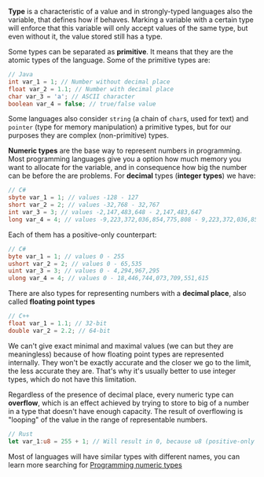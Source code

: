 **Type** is a characteristic of a value and in strongly-typed languages also the variable, that defines how if behaves. Marking a variable with a certain type will enforce that this variable will only accept values of the same type, but even without it, the value stored still has a type.

Some types can be separated as **primitive**. It means that they are the atomic types of the language. Some of the primitive types are:
```java
// Java
int var_1 = 1; // Number without decimal place
float var_2 = 1.1; // Number with decimal place
char var_3 = 'a'; // ASCII character
boolean var_4 = false; // true/false value
```
Some languages also consider `string` (a chain of `char`s, used for text) and `pointer` (type for memory manipulation) a primitive types, but for our purposes they are complex (non-primitive) types.

**Numeric types** are the base way to represent numbers in programming. Most programming languages give you a option how much memory you want to allocate for the variable, and in consequence how big the number can be before the are problems.
For **decimal** types (**integer types**) we have:
```csharp
// C#
sbyte var_1 = 1; // values -128 - 127 
short var_2 = 2; // values -32,768 - 32,767
int var_3 = 3; // values -2,147,483,648 - 2,147,483,647
long var_4 = 4; // values -9,223,372,036,854,775,808 - 9,223,372,036,854,775,807
```
Each of them has a positive-only counterpart:
```csharp
// C#
byte var_1 = 1; // values 0 - 255
ushort var_2 = 2; // values 0 - 65,535
uint var_3 = 3; // values 0 - 4,294,967,295
ulong var_4 = 4; // values 0 - 18,446,744,073,709,551,615
```

There are also types for representing numbers with a **decimal place**, also called **floating point types**
```cpp
// C++
float var_1 = 1.1; // 32-bit 
double var_2 = 2.2; // 64-bit 
```
We can't give exact minimal and maximal values (we can but they are meaningless) because of how floating point types are represented internally. They won't be exactly accurate and the closer we go to the limit, the less accurate they are. That's why it's usually better to use integer types, which do not have this limitation.

Regardless of the presence of decimal place, every numeric type can **overflow**, which is an effect achieved by trying to store to big of a number in a type that doesn't have enough capacity. The result of overflowing is "looping" of the value in the range of representable numbers. 
```rust
// Rust
let var_1:u8 = 255 + 1; // Will result in 0, because u8 (positive-only short with range 0-255) is not big enough to store 256, so the next value in looping range (0) will be used
```

Most of languages will have similar types with different names, you can learn more searching for [Programming numeric types](https://duckduckgo.com/?q=programming+numeric+types&t=hk&ia=web)
